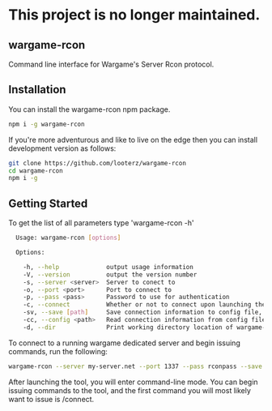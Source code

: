 # This project is no longer maintained.

## wargame-rcon

Command line interface for Wargame's Server Rcon protocol.

## Installation

You can install the wargame-rcon npm package.
```bash
npm i -g wargame-rcon
```

If you're more adventurous and like to live on the edge then you can install development version as follows:
```bash
git clone https://github.com/looterz/wargame-rcon
cd wargame-rcon
npm i -g
```

## Getting Started

To get the list of all parameters type 'wargame-rcon -h'
```bash
  Usage: wargame-rcon [options]

  Options:

    -h, --help             output usage information
    -V, --version          output the version number
    -s, --server <server>  Server to conect to
    -o, --port <port>      Port to connect to
    -p, --pass <pass>      Password to use for authentication
    -c, --connect          Whether or not to connect upon launching the tool
    -sv, --save [path]     Save connection information to config file, default ./config.json
    -cc, --config <path>   Read connection information from config file
    -d, --dir              Print working directory location of wargame-rcon tool
```

To connect to a running wargame dedicated server and begin issuing commands, run the following:
```bash
wargame-rcon --server my-server.net --port 1337 --pass rconpass --save
```

After launching the tool, you will enter command-line mode. You can begin issuing commands to the tool, and the first command you will most likely want to issue is /connect.
